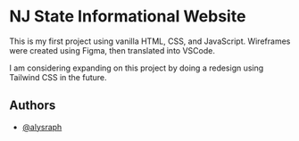 
# NJ State Informational Website

This is my first project using vanilla HTML, CSS, and JavaScript. Wireframes were created using Figma, then translated into VSCode.

I am considering expanding on this project by doing a redesign using Tailwind CSS in the future.


## Authors

- [@alysraph](https://www.github.com/alysraph)

